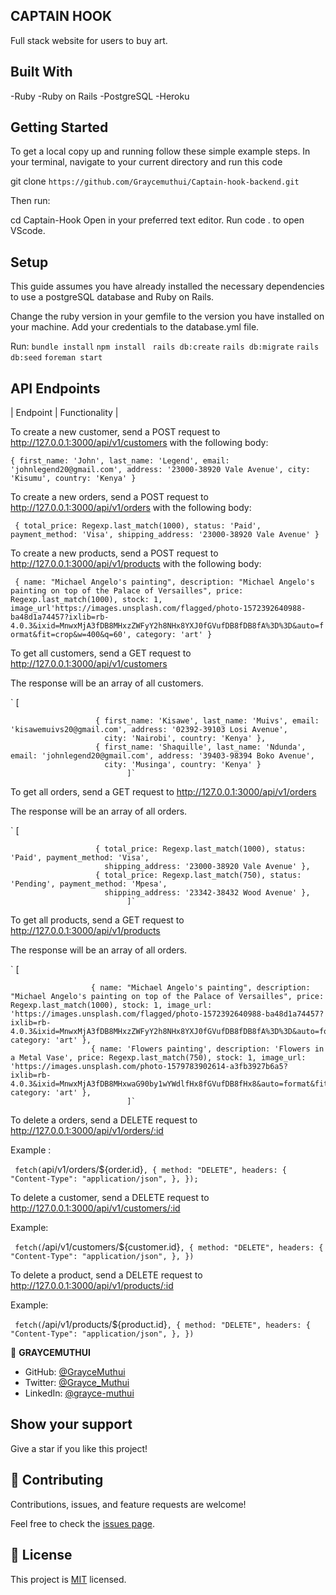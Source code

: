 ## CAPTAIN HOOK

Full stack website for users to buy art.

## Built With

-Ruby
-Ruby on Rails
-PostgreSQL
-Heroku

## Getting Started

To get a local copy up and running follow these simple example steps. In your terminal, navigate to your current directory and run this code

git clone `https://github.com/Graycemuthui/Captain-hook-backend.git`

Then run:

cd Captain-Hook
Open in your preferred text editor. Run code . to open VScode.

## Setup

This guide assumes you have already installed the necessary dependencies to use a postgreSQL database and Ruby on Rails.

Change the ruby version in your gemfile to the version you have installed on your machine.
Add your credentials to the database.yml file.

Run:
`bundle install`
`npm install `
`rails db:create`
`rails db:migrate`
`rails db:seed`
`foreman start`

## API Endpoints

| Endpoint | Functionality |

To create a new customer, send a POST request to http://127.0.0.1:3000/api/v1/customers with the following body:

`{ first_name: 'John', last_name: 'Legend', email: 'johnlegend20@gmail.com', address: '23000-38920 Vale Avenue', city: 'Kisumu', country: 'Kenya' }`

To create a new orders, send a POST request to http://127.0.0.1:3000/api/v1/orders with the following body:

` { total_price: Regexp.last_match(1000), status: 'Paid', payment_method: 'Visa', shipping_address: '23000-38920 Vale Avenue' }`

To create a new products, send a POST request to http://127.0.0.1:3000/api/v1/products with the following body:

` { name: "Michael Angelo's painting", description: "Michael Angelo's painting on top of the Palace of Versailles", price: Regexp.last_match(1000), stock: 1, image_url'https://images.unsplash.com/flagged/photo-1572392640988-ba48d1a74457?ixlib=rb-4.0.3&ixid=MnwxMjA3fDB8MHxzZWFyY2h8NHx8YXJ0fGVufDB8fDB8fA%3D%3D&auto=format&fit=crop&w=400&q=60', category: 'art' }`

To get all customers, send a GET request to http://127.0.0.1:3000/api/v1/customers

The response will be an array of all customers.

` [

                       { first_name: 'Kisawe', last_name: 'Muivs', email: 'kisawemuivs20@gmail.com', address: '02392-39103 Losi Avenue',
                         city: 'Nairobi', country: 'Kenya' },
                       { first_name: 'Shaquille', last_name: 'Ndunda', email: 'johnlegend20@gmail.com', address: '39403-98394 Boko Avenue',
                         city: 'Musinga', country: 'Kenya' }
                              ]`

To get all orders, send a GET request to http://127.0.0.1:3000/api/v1/orders

The response will be an array of all orders.

` [

                       { total_price: Regexp.last_match(1000), status: 'Paid', payment_method: 'Visa',
                         shipping_address: '23000-38920 Vale Avenue' },
                       { total_price: Regexp.last_match(750), status: 'Pending', payment_method: 'Mpesa',
                         shipping_address: '23342-38432 Wood Avenue' },
                              ]`

To get all products, send a GET request to http://127.0.0.1:3000/api/v1/products

The response will be an array of all orders.

` [

                      { name: "Michael Angelo's painting", description: "Michael Angelo's painting on top of the Palace of Versailles", price: Regexp.last_match(1000), stock: 1, image_url: 'https://images.unsplash.com/flagged/photo-1572392640988-ba48d1a74457?ixlib=rb-4.0.3&ixid=MnwxMjA3fDB8MHxzZWFyY2h8NHx8YXJ0fGVufDB8fDB8fA%3D%3D&auto=format&fit=crop&w=400&q=60', category: 'art' },
                      { name: 'Flowers painting', description: 'Flowers in a Metal Vase', price: Regexp.last_match(750), stock: 1, image_url: 'https://images.unsplash.com/photo-1579783902614-a3fb3927b6a5?ixlib=rb-4.0.3&ixid=MnwxMjA3fDB8MHxwaG90by1wYWdlfHx8fGVufDB8fHx8&auto=format&fit=crop&w=445&q=80', category: 'art' },
                              ]`

To delete a orders, send a DELETE request to http://127.0.0.1:3000/api/v1/orders/:id

Example :

` fetch(`api/v1/orders/${order.id}`, { method: "DELETE", headers: { "Content-Type": "application/json", }, });`

To delete a customer, send a DELETE request to http://127.0.0.1:3000/api/v1/customers/:id

Example:

` fetch(`/api/v1/customers/${customer.id}`, { method: "DELETE", headers: { "Content-Type": "application/json", }, })`

To delete a product, send a DELETE request to http://127.0.0.1:3000/api/v1/products/:id

Example:

` fetch(`/api/v1/products/${product.id}`, { method: "DELETE", headers: { "Content-Type": "application/json", }, })`

👤 **GRAYCEMUTHUI**

- GitHub: [@GrayceMuthui](https://github.com/Graycemuthui3)
- Twitter: [@Grayce_Muthui](https://twitter.com/Grayce_Muthui)
- LinkedIn: [@grayce-muthui](https://www.linkedin.com/in/grayce-muthui)

## Show your support

Give a star if you like this project!

## 🤝 Contributing

Contributions, issues, and feature requests are welcome!

Feel free to check the [issues page](https://github.com/Graycemuthui/Captain-hook-backend/issues).

## 📝 License

This project is [MIT](LICENSE) licensed.
